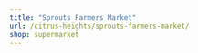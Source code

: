```yaml
---
title: "Sprouts Farmers Market"
url: /citrus-heights/sprouts-farmers-market/
shop: supermarket
---
```

